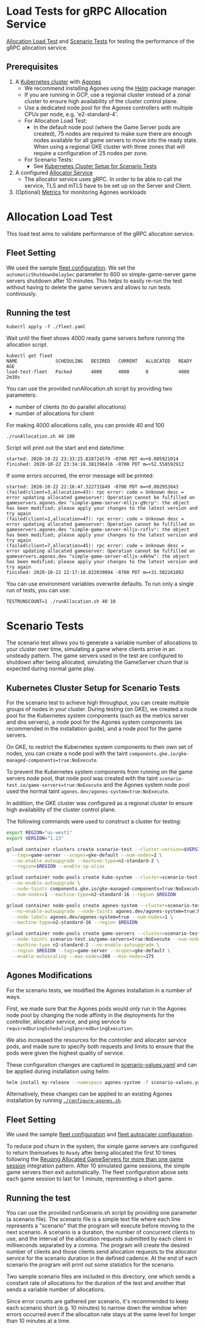 # Load Tests for gRPC Allocation Service

[Allocation Load Test](#allocation-load-test) and [Scenario Tests](#scenario-tests)
for testing the performance of the gRPC allocation service.

## Prerequisites

1. A [Kubernetes cluster](https://agones.dev/site/docs/installation/creating-cluster/) with [Agones](https://agones.dev/site/docs/installation/install-agones/)
    - We recommend installing Agones using the [Helm](https://agones.dev/site/docs/installation/install-agones/helm/) package manager.
    - If you are running in GCP, use a regional cluster instead of a zonal cluster to ensure high availability of the cluster control plane.
    - Use a dedicated node pool for the Agones controllers with multiple CPUs per node, e.g. 'e2-standard-4'.
    - For Allocation Load Test:
      - In the default node pool (where the Game Server pods are created), 75 nodes are required to make sure there are enough nodes available for all game servers to move into the ready state. When using a regional GKE cluster with three zones that will require a configuration of 25 nodes per zone.
    - For Scenario Tests:
      - See [Kubernetes Cluster Setup for Scenario Tests](#kubernetes-cluster-setup-for-scenario-tests)
2. A configured [Allocator Service](https://agones.dev/site/docs/advanced/allocator-service/)
    - The allocator service uses gRPC. In order to be able to call the service, TLS
and mTLS have to be set up on the Server and Client.
3. (Optional) [Metrics](https://agones.dev/site/docs/guides/metrics/) for monitoring Agones workloads

# Allocation Load Test

This load test aims to validate performance of the gRPC allocation service.

## Fleet Setting

We used the sample [fleet configuration](./fleet.yaml). We set the `automaticShutdownDelaySec` parameter to 600 so simple-game-server game servers shutdown after 10
minutes. This helps to easily re-run the test without having to delete the game servers and allows to run tests continously.


## Running the test

```
kubectl apply -f ./fleet.yaml
````
Wait until the fleet shows 4000 ready game servers before running the allocation script.
```
kubectl get fleet
NAME              SCHEDULING   DESIRED   CURRENT   ALLOCATED   READY   AGE
load-test-fleet   Packed       4000      4000      0           4000    2m38s
```

You can use the provided runAllocation.sh script by providing two parameters:
- number of clients (to do parallel allocations)
- number of allocations for client

For making 4000 allocations calls, you can provide 40 and 100

```
./runAllocation.sh 40 100
```

Script will print out the start and end date/time:
```
started: 2020-10-22 23:33:25.828724579 -0700 PDT m=+0.005921014
finished: 2020-10-22 23:34:18.381396416 -0700 PDT m=+52.558592912
```

If some errors occurred, the error message will be printed:
```
started: 2020-10-22 22:16:47.322731849 -0700 PDT m=+0.002953843
(failed(client=3,allocation=43): rpc error: code = Unknown desc = error updating allocated gameserver: Operation cannot be fulfilled on gameservers.agones.dev "simple-game-server-mlljx-g9crp": the object has been modified; please apply your changes to the latest version and try again
(failed(client=2,allocation=47): rpc error: code = Unknown desc = error updating allocated gameserver: Operation cannot be fulfilled on gameservers.agones.dev "simple-game-server-mlljx-rxflv": the object has been modified; please apply your changes to the latest version and try again
(failed(client=7,allocation=45): rpc error: code = Unknown desc = error updating allocated gameserver: Operation cannot be fulfilled on gameservers.agones.dev "simple-game-server-mlljx-x4khw": the object has been modified; please apply your changes to the latest version and try again
finished: 2020-10-22 22:17:18.822039094 -0700 PDT m=+31.502261092
```

You can use environment variables overwrite defaults. To run only a single run of tests, you can use:
```
TESTRUNSCOUNT=1 ./runAllocation.sh 40 10
```


# Scenario Tests

The scenario test allows you to generate a variable number of allocations to
your cluster over time, simulating a game where clients arrive in an unsteady
pattern. The game servers used in the test are configured to shutdown after
being allocated, simulating the GameServer churn that is expected during
normal game play.

## Kubernetes Cluster Setup for Scenario Tests

For the scenario test to achieve high throughput, you can create multiple groups
of nodes in your cluster. During testing (on GKE), we created a node pool for
the Kubernetes system components (such as the metrics server and dns servers), a
node pool for the Agones system components (as recommended in the installation
guide), and a node pool for the game servers.

On GKE, to restrict the Kubernetes system components to their own set of nodes,
you can create a node pool with the taint
`components.gke.io/gke-managed-components=true:NoExecute`.

To prevent the Kubernetes system components from running on the game servers
node pool, that node pool was created with the taint
`scenario-test.io/game-servers=true:NoExecute`
and the Agones system node pool used the normal taint
`agones.dev/agones-system=true:NoExecute`.

In addition, the GKE cluster was configured as a regional cluster to ensure high
availability of the cluster control plane.

The following commands were used to construct a cluster for testing:

```bash
export REGION="us-west1"
export VERSION="1.23"

gcloud container clusters create scenario-test --cluster-version=$VERSION \
  --tags=game-server --scopes=gke-default --num-nodes=2 \
  --no-enable-autoupgrade --machine-type=n2-standard-2 \
  --region=$REGION --enable-ip-alias

gcloud container node-pools create kube-system --cluster=scenario-test \
  --no-enable-autoupgrade \
  --node-taints components.gke.io/gke-managed-components=true:NoExecute \
  --num-nodes=1 --machine-type=n2-standard-16 --region $REGION

gcloud container node-pools create agones-system --cluster=scenario-test \
  --no-enable-autoupgrade --node-taints agones.dev/agones-system=true:NoExecute \
  --node-labels agones.dev/agones-system=true --num-nodes=1 \
  --machine-type=n2-standard-16 --region $REGION

gcloud container node-pools create game-servers --cluster=scenario-test \
  --node-taints scenario-test.io/game-servers=true:NoExecute --num-nodes=1 \
  --machine-type n2-standard-2 --no-enable-autoupgrade \
  --region $REGION --tags=game-server --scopes=gke-default \
  --enable-autoscaling --max-nodes=300 --min-nodes=175
```

## Agones Modifications

For the scenario tests, we modified the Agones installation in a number of ways.

First, we made sure that the Agones pods would _only_ run in the Agones node
pool by changing the node affinity in the deployments for the controller,
allocator service, and ping service to
`requiredDuringSchedulingIgnoredDuringExecution`.

We also increased the resources for the controller and allocator service pods,
and made sure to specify both requests and limits to ensure that the pods were
given the highest quality of service.

These configuration changes are captured in
[scenario-values.yaml](scenario-values.yaml) and can be applied during
installation using helm:

```bash
helm install my-release --namespace agones-system -f scenario-values.yaml agones/agones --create-namespace
```

Alternatively, these changes can be applied to an existing Agones installation
by running [`./configure-agones.sh`](configure-agones.sh).

## Fleet Setting

We used the sample [fleet configuration](./scenario-fleet.yaml) and [fleet autoscaler configuration](./autoscaler.yaml).

To reduce pod churn in the system, the simple game servers are configured to
return themselves to `Ready` after being allocated the first 10 times following
the [Reusing Allocated GameServers for more than one game
session](https://agones.dev/site/docs/integration-patterns/reusing-gameservers/)
integration pattern. After 10 simulated game sessions, the simple game servers
then exit automatically. The fleet configuration above sets each game session to
last for 1 minute, representing a short game.

## Running the test

You can use the provided runScenario.sh script by providing one parameter (a
scenario file). The scenario file is a simple text file where each line
represents a "scenario" that the program will execute before moving to the next
scenario. A scenario is a duration, the number of concurrent clients to use, and
the interval of the allocation requests submitted by each client in milliseconds
separated by a comma. The program will create the desired number of clients and
those clients send allocation requests to the allocator service for the scenario
duration in the defined cadence. At the end of each scenario the program will print
out some statistics for the scenario.

Two sample scenario files are included in this directory, one which sends a
constant rate of allocations for the duration of the test and another that sends
a variable number of allocations.

Since error counts are gathered per scenario, it's recommended to keep each
scenario short (e.g. 10 minutes) to narrow down the window when errors
occurred even if the allocation rate stays at the same level for longer than
10 minutes at a time.

